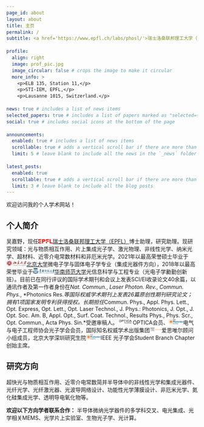 ```yaml
---
page_id: about
layout: about
title: 主页
permalink: /
subtitle: <a href='https://www.epfl.ch/labs/phosl/'>瑞士洛桑联邦理工大学（EPFL）光子学系统实验室（PHOSL）</a> 博士助理

profile:
  align: right
  image: prof_pic.jpg
  image_circular: false # crops the image to make it circular
  more_info: >
    <p>ELB 135, Station 11,</p>
    <p>STI-IEM, EPFL,</p>
    <p>Lausanne 1015, Switzerland.</p>

news: true # includes a list of news items
selected_papers: true # includes a list of papers marked as "selected={true}"
social: true # includes social icons at the bottom of the page

announcements:
  enabled: true # includes a list of news items
  scrollable: true # adds a vertical scroll bar if there are more than 3 news items
  limit: 5 # leave blank to include all the news in the `_news` folder

latest_posts:
  enabled: true
  scrollable: true # adds a vertical scroll bar if there are more than 3 new posts items
  limit: 3 # leave blank to include all the blog posts
---
```


欢迎访问我的个人学术网站！

## 个人简介

吴嘉野，现任<img src="/assets/img/EPFL.png" style="height: 0.8em; ">[瑞士洛桑联邦理工大学（EPFL）](https://www.epfl.ch/)博士助理，研究助理。现研究领域：光与物质相互作用、片上集成光子学、激光物理、非线性光学、纳米光学、超材料、近零介电常数材料和非厄米光学。2021年以最高荣誉硕士毕业于<img src="/assets/img/PKU.png" style="height: 1.1em; ">[北京大学](https://www.pku.edu.cn/)微电子学与固体电子学专业（集成光器件方向），2018年以最高荣誉毕业于<img src="/assets/img/SCNU.png" style="height: 1.1em; ">[华南师范大学](https://www.scnu.edu.cn/)光信息科学与工程专业（光电子学勷勤创新班）。目前已在同行评议的国际学术期刊和会议上发表SCI/EI收录论文40余篇，以通讯作者及第一作者身份在*Nat. Commun.*, _Laser Photon. Rev._, _Commun. Phys._, *Photonics Res.*等国际权威学术期刊上发表26篇原创性期刊研究论文；拥有1项国家发明专利获得授权。长期担任*Commun. Phys., Appl. Phys. Lett., Opt. Express, Opt. Lett., Opt. Laser Technol., J. Phys.: Photonics, J. Opt., J. Opt. Soc. Am. B, Appl. Opt., Surf. Coat. Technol., Results Phys., Phys. Scr., Opt. Commun., Acta Phys. Sin.*受邀审稿人。<img src="/assets/img/OPTICA.png" style="height: 1.1em; ">OPTICA会员、<img src="/assets/img/IPS.jpeg" style="height: 1.1em; ">电气与电子工程师协会光子学会会员，国际知名权威学术出版集团<img src="/assets/img/Elsevier.png" style="height: 1.1em; ">爱思唯尔顾问小组成员，北京大学深圳研究生院<img src="/assets/img/IPS.jpeg" style="height: 1.1em; ">IEEE 光子学会Student Branch Chapter创始主席。

## 研究方向

超快光与物质相互作用、近零介电常数简并半导体中的非线性光学和集成光器件、光纤光学、光纤激光器、光波导网络设计、功能性光学薄膜设计、非厄米光学、氮化硅集成光学、透明导电氧化物等。

**欢迎以下方向学者联系合作：** 半导体微纳光学器件的多学科交叉、电光集成、光学相关MEMS、光学片上实验室、生物光子学、光计算。
